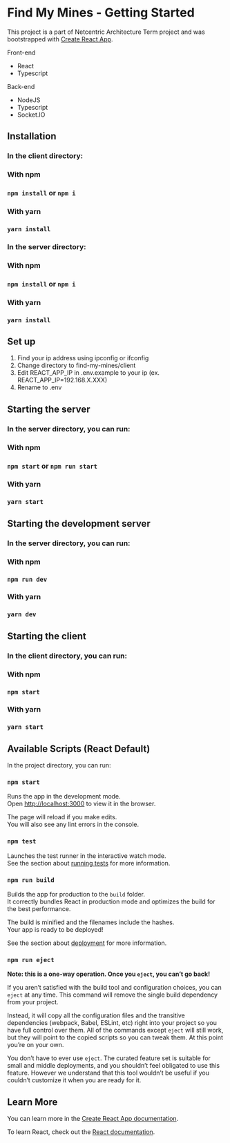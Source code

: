 # Find My Mines - Getting Started

This project is a part of Netcentric Architecture Term project and was bootstrapped with 
[Create React App](https://github.com/facebook/create-react-app).

Front-end
  - React
  - Typescript

Back-end
  - NodeJS
  - Typescript
  - Socket.IO

## Installation

### In the client directory:

  ### With npm
  ### `npm install` or `npm i`

  ### With yarn
  ### `yarn install`

### In the server directory:

  ### With npm
  ### `npm install` or `npm i`

  ### With yarn
  ### `yarn install`

## Set up

1. Find your ip address using ipconfig or ifconfig
2. Change directory to find-my-mines/client
3. Edit REACT_APP_IP in .env.example to your ip (ex. REACT_APP_IP=192.168.X.XXX)
4. Rename to .env

## Starting the server

### In the server directory, you can run:

  ### With npm
  ### `npm start` or `npm run start`

  ### With yarn
  ### `yarn start`

## Starting the development server

### In the server directory, you can run:

  ### With npm
  ### `npm run dev`

  ### With yarn
  ### `yarn dev`

## Starting the client

### In the client directory, you can run:

  ### With npm
  ### `npm start`

  ### With yarn
  ### `yarn start`


## Available Scripts (React Default)

In the project directory, you can run:

### `npm start`

Runs the app in the development mode.\
Open [http://localhost:3000](http://localhost:3000) to view it in the browser.

The page will reload if you make edits.\
You will also see any lint errors in the console.

### `npm test`

Launches the test runner in the interactive watch mode.\
See the section about [running tests](https://facebook.github.io/create-react-app/docs/running-tests) for more information.

### `npm run build`

Builds the app for production to the `build` folder.\
It correctly bundles React in production mode and optimizes the build for the best performance.

The build is minified and the filenames include the hashes.\
Your app is ready to be deployed!

See the section about [deployment](https://facebook.github.io/create-react-app/docs/deployment) for more information.

### `npm run eject`

**Note: this is a one-way operation. Once you `eject`, you can’t go back!**

If you aren’t satisfied with the build tool and configuration choices, you can `eject` at any time. This command will remove the single build dependency from your project.

Instead, it will copy all the configuration files and the transitive dependencies (webpack, Babel, ESLint, etc) right into your project so you have full control over them. All of the commands except `eject` will still work, but they will point to the copied scripts so you can tweak them. At this point you’re on your own.

You don’t have to ever use `eject`. The curated feature set is suitable for small and middle deployments, and you shouldn’t feel obligated to use this feature. However we understand that this tool wouldn’t be useful if you couldn’t customize it when you are ready for it.

## Learn More

You can learn more in the [Create React App documentation](https://facebook.github.io/create-react-app/docs/getting-started).

To learn React, check out the [React documentation](https://reactjs.org/).
